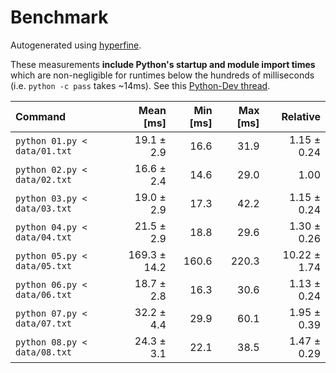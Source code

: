 # Benchmark

Autogenerated using [hyperfine](https://github.com/sharkdp/hyperfine).

These measurements **include Python's startup and module import times** which are
non-negligible for runtimes below the hundreds of milliseconds
(i.e. `python -c pass` takes ~14ms).
See this [Python-Dev thread](https://mail.python.org/pipermail/python-dev/2018-May/153296.html).

| Command | Mean [ms] | Min [ms] | Max [ms] | Relative |
|:---|---:|---:|---:|---:|
| `python 01.py < data/01.txt` | 19.1 ± 2.9 | 16.6 | 31.9 | 1.15 ± 0.24 |
| `python 02.py < data/02.txt` | 16.6 ± 2.4 | 14.6 | 29.0 | 1.00 |
| `python 03.py < data/03.txt` | 19.0 ± 2.9 | 17.3 | 42.2 | 1.15 ± 0.24 |
| `python 04.py < data/04.txt` | 21.5 ± 2.9 | 18.8 | 29.6 | 1.30 ± 0.26 |
| `python 05.py < data/05.txt` | 169.3 ± 14.2 | 160.6 | 220.3 | 10.22 ± 1.74 |
| `python 06.py < data/06.txt` | 18.7 ± 2.8 | 16.3 | 30.6 | 1.13 ± 0.24 |
| `python 07.py < data/07.txt` | 32.2 ± 4.4 | 29.9 | 60.1 | 1.95 ± 0.39 |
| `python 08.py < data/08.txt` | 24.3 ± 3.1 | 22.1 | 38.5 | 1.47 ± 0.29 |
